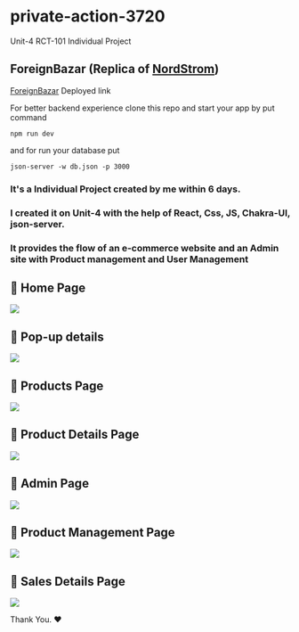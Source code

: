# private-action-3720
Unit-4 RCT-101 Individual Project

## ForeignBazar (Replica of [NordStrom](https://www.nordstrom.com/))
[ForeignBazar](https://foreign-bazar.netlify.app/) Deployed link

For better backend experience clone this repo and start your app by put command 
```
npm run dev
```
and for run your database put 
```
json-server -w db.json -p 3000 

```

### It's a Individual Project created by me within 6 days.
### I created it on Unit-4 with the help of React, Css, JS, Chakra-UI, json-server.
### It provides the flow of an e-commerce website and an Admin site with Product management and User Management

<!-- <img src="https://user-images.githubusercontent.com/94675329/212765286-55e5183b-598b-4648-96b6-1417b234b1b9.png" /> -->
<!-- https://user-images.githubusercontent.com/94675329/221279795-f84dea4b-938c-4ae8-98af-59e390352753.png -->


## :small_blue_diamond: Home Page
<img src="https://user-images.githubusercontent.com/94675329/220149177-5f7e896b-b0e5-4679-bb51-12ccccb85bd4.PNG" />

## :small_blue_diamond: Pop-up details
<img src="https://user-images.githubusercontent.com/94675329/220149491-6afbd7f0-cb6b-458d-aa6a-0517433f8479.PNG" />

## :small_blue_diamond: Products Page
<img src="https://user-images.githubusercontent.com/94675329/220149784-141203dc-8791-4a1d-a667-44653ba4c658.PNG" />


## :small_blue_diamond: Product Details Page
<img src="https://user-images.githubusercontent.com/94675329/220149982-1d680286-3303-4c84-8295-d6262e020d91.PNG" />

## :small_blue_diamond: Admin Page
<img src="https://user-images.githubusercontent.com/94675329/220150269-d834890c-69c3-4e67-93fa-37832e15e261.PNG" />

## :small_blue_diamond: Product Management Page
<img src="https://user-images.githubusercontent.com/94675329/220150409-3e433018-d20f-4ff7-8e65-3dfa7922d990.PNG" />

## :small_blue_diamond: Sales Details Page
<img src="https://user-images.githubusercontent.com/94675329/220150591-f3da2740-035c-452d-9591-f1ae21af5a03.PNG" />

Thank You. ♥

